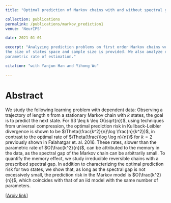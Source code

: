 ```yaml
---
title: "Optimal prediction of Markov chains with and without spectral gap"

collection: publications
permalink: /publications/markov_prediction1
venue: 'NeurIPS'

date: 2021-01-01

excerpt: "Analyzing prediction problems on first order Markov chains we demonstrate the optimal rate when 
the size of states space and sample size is provided. We also analyze effect of spectral gaps in case of reversible chains to achieve 
parametric rate of estimation."

citation: "with Yanjun Han and Yihong Wu"

---
```


Abstract
========

We study the following learning problem with dependent data: Observing a trajectory of length $n$ from a stationary Markov chain with $k$ states, the goal is to predict the next state.
For  $3 \leq k \leq O(\sqrt{n})$, using techniques from universal compression, the optimal prediction risk in Kullback-Leibler divergence is shown to be $\Theta(\frac{k^2}{n}\log \frac{n}{k^2})$, in contrast to the optimal rate of $\Theta(\frac{\log \log n}{n})$ for $k=2$ previously shown in Falahatgar et. al. 2016. These rates, slower than the parametric rate of $O(\frac{k^2}{n})$, can be attributed to the memory in the data, as the spectral gap of the Markov chain can be arbitrarily small. To quantify the memory effect, we study irreducible reversible chains with a prescribed spectral gap. In addition to characterizing the optimal prediction risk for two states, we show that, as long as the spectral gap is not excessively small, the prediction risk in the Markov model is $O(\frac{k^2}{n})$, which coincides with that of an iid model with the same number of parameters. 

[[Arxiv link](https://arxiv.org/abs/2106.13947)]

